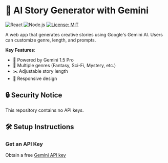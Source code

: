 # 📖 AI Story Generator with Gemini

![React](https://img.shields.io/badge/React-18-blue.svg)
![Node.js](https://img.shields.io/badge/Node.js-18-green.svg)
[![License: MIT](https://img.shields.io/badge/License-MIT-blue.svg)](https://opensource.org/licenses/MIT)

A web app that generates creative stories using Google's Gemini AI. Users can customize genre, length, and prompts.

**Key Features**:
- 🧠 Powered by Gemini 1.5 Pro
- 🎨 Multiple genres (Fantasy, Sci-Fi, Mystery, etc.)
- ✂️ Adjustable story length
- 📱 Responsive design


## 🔒 Security Notice
This repository contains no API keys.

## 🛠 Setup Instructions

### Get an API Key
Obtain a free [Gemini API key](https://aistudio.google.com/app/apikey)

